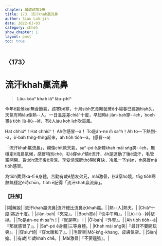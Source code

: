 ```yaml
---
chapter: 鹹酸甜第1冊
title: 173. 流汗khah贏流鼻
author: Siau Lah-jih
date: 2022-03-03
category: chheh
show_chapter: 1
layout: post
toc: true
---
```

  
## 〈173〉
# 流汗khah贏流鼻
>**Lâu-kōaⁿ khah iâⁿ lâu-phīⁿ**

今年ê氣候kài無合節氣，該寒bē寒，十月sio̍h乞食睏破蓆ê小陽春已經過hiah久，天氣有時iáu像熱--人，一日溫差差chiâⁿ十度，早起時á jiàn-bah穿--leh，boeh晝á tio̍h liù-liù--掉，有ê人iáu koh leh吹電風。

Hat chhiúⁿ！Hat chhiúⁿ！
Ah你感冒--à！
To是án-ne m̄ saⁿh！Ah to一下熱到--à，ò͘-bah thǹg-thǹg起來，ah tio̍h tio̍h--à。(感冒--a)

「流汗khah贏流鼻」，親像chit款天氣，saⁿ-pó ê身體khah mài sńg笑--leh，無穩定ê海島氣候，感冒特別chē，衫á穿siuⁿ燒ē流汗，a̍h是運動了後ē流汗，毛管空開開，貪tio̍h流汗後ê清涼，享受清涼脾thó͘開ê爽快，冷風一下siàn，m̄感冒mā tio̍h感冒。

為tio̍h寶貝ka-tī ê身體，苦勸有歲ê朋友弟兄，mài激骨，衫á穿ho͘燒，tn̄g tio̍h寒熱無穩定ê時chūn，tio̍h ē記得「流汗khah贏流鼻」。

### 【註解】

|詞|解說|
|流汗khah贏流鼻|流汗總比流鼻水khah贏。|
|熱--人|熱天。|
|Chiâⁿ十度|將近十度。|
|Jiàn-bah|『夾克』。|
|Boeh晝á|『快中午時』。|
|Liù-liù--掉|褪掉。|
|To是án-ne m̄ saⁿh！|『就是啊』！|
|Ò͘-bah|『外套』。|
|Ah tio̍h tio̍h--à|『那就感冒了』。|
|Saⁿ-pó ê身體|三等身體。|
|Khah mài sńg笑|『最好不要開玩笑』。|
|穿siuⁿ燒|『穿太暖和了』。|
|毛管空|Mô͘-kńg-khang，皮膚氣空。|
|Siàn|搧。|
|有歲|年歲khah chē。|
|Mài激骨|『不要逞強』。|
